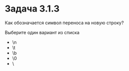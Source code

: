 # Задача 3.1.3

Как обозначается символ переноса на новую строку?

Выберите один вариант из списка

- \n
- \t
- \b
- \0
- \\
